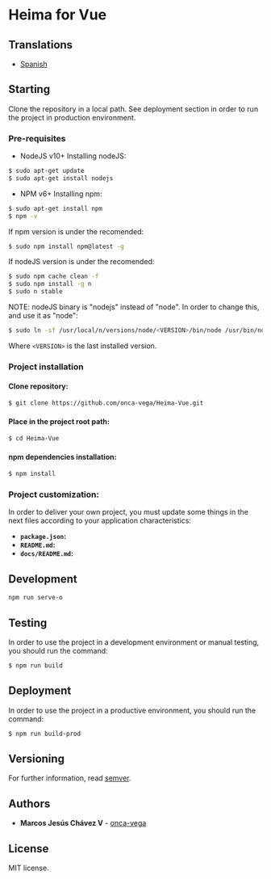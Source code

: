 Heima for Vue
============
## Translations
* [Spanish]

## Starting
Clone the repository in a local path.
See deployment section in order to run the project in production environment.

### Pre-requisites
- NodeJS v10+
Installing nodeJS:
```bash
$ sudo apt-get update
$ sudo apt-get install nodejs
```

- NPM v6+
Installing npm:
```bash
$ sudo apt-get install npm
$ npm -v
```

If npm version is under the recomended:
```bash
$ sudo npm install npm@latest -g
```

If nodeJS version is under the recomended:
```bash
$ sudo npm cache clean -f
$ sudo npm install -g n
$ sudo n stable
```

NOTE: nodeJS binary is "nodejs" instead of "node". In order to change this, and use it as "node":
```bash
$ sudo ln -sf /usr/local/n/versions/node/<VERSION>/bin/node /usr/bin/nodejs
```
Where ```<VERSION>``` is the last installed version.

### Project installation
#### Clone repository:
```bash
$ git clone https://github.com/onca-vega/Heima-Vue.git
```

#### Place in the project root path:
```bash
$ cd Heima-Vue
```

#### npm dependencies installation:
```bash
$ npm install
```

### Project customization:
In order to deliver your own project, you must update some things in the next files according to your application characteristics:
* **```package.json```:**
* **```README.md```:**
* **```docs/README.md```:**

## Development
```bash
npm run serve-o
```

## Testing
In order to use the project in a development environment or manual testing, you should run the command:
```bash
$ npm run build
```

## Deployment
In order to use the project in a productive environment, you should run the command:
```bash
$ npm run build-prod
```

## Versioning
For further information, read [semver].

## Authors
* **Marcos Jesús Chávez V** - [onca-vega]

## License
MIT license.

[Spanish]: https://github.com/onca-vega/Heima-Vue/blob/master/docs/README.md
[semver]: https://semver.org/spec/v2.0.0.html
[onca-vega]: https://github.com/onca-vega
